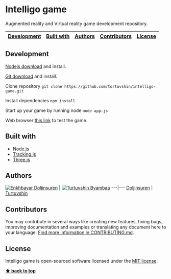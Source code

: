# Intelligo game

Augmented reality and Virtual reality game development repository.

| [Development][] | [Built with][] | [Authors][] | [Contributors][] | [License][] |
|---|---|---|---|---|

## Development

[Nodejs download](https://nodejs.org/en/download/) and install.
 
[Git download](https://git-scm.com/download/win) and install.

Clone repository `git clone https://github.com/tortuvshin/intelligo-game.git`

Install dependencies `npm install`

Start up your game by running node `node app.js` 

Web browser [this link](http://localhost:5000) to test the game.

## Built with

* [Node.js](https://nodejs.org/en/download/)
* [Tracking.js](https://trackingjs.com/) 
* [Three.js](https://threejs.org/)

## Authors

[![Enkhbayar Doljinsuren](https://avatars1.githubusercontent.com/u/23227403?s=80)](https://github.com/doljko) | 
[![Turtuvshin Byambaa](https://avatars0.githubusercontent.com/u/12738721?s=80)](https://github.com/tortuvshin)
---|---
[Doljinsuren](https://github.com/doljko) | [Turtuvshin](https://github.com/tortuvshin) 

## Contributors

You may contribute in several ways like creating new features, fixing bugs, improving documentation and examples
or translating any document here to your language. [Find more information in CONTRIBUTING.md](CONTRIBUTING.md).

## License

Intelligo game is open-sourced software licensed under the [MIT license](LICENSE.md).

**[⬆ back to top](#intelligo-game)**

[Development]:#development
[Built with]:#built-with
[Authors]:#authors
[Contributors]:#contributors
[License]:#license
